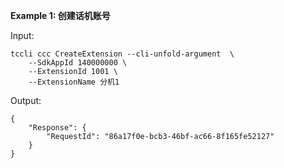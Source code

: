 **Example 1: 创建话机账号**



Input: 

```
tccli ccc CreateExtension --cli-unfold-argument  \
    --SdkAppId 140000000 \
    --ExtensionId 1001 \
    --ExtensionName 分机1
```

Output: 
```
{
    "Response": {
        "RequestId": "86a17f0e-bcb3-46bf-ac66-8f165fe52127"
    }
}
```

